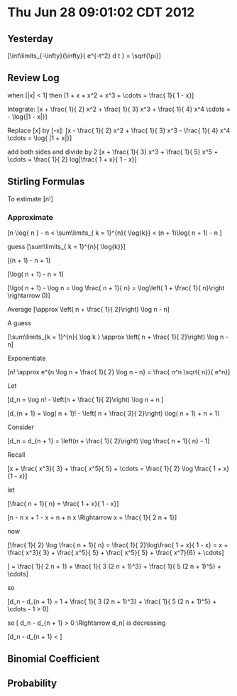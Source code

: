 # Thu Jun 28 09:01:02 CDT 2012

## Yesterday
\[\int\limits_{-\infty}{\infty}{ e^{-t^2} d t } = \sqrt{\pi}\]

## Review Log

when \[|x| < 1\] then \[1 + x + x^2 + x^3 + \cdots = \frac{ 1}{ 1 - x}\]

Integrate: \[x + \frac{ 1}{ 2} x^2 + \frac{ 1}{ 3} x^3 + \frac{ 1}{ 4} x^4 \cdots = - \log{|1 - x|}\]

Replace \[x\] by \[-x\]: \[x - \frac{ 1}{ 2} x^2 + \frac{ 1}{ 3} x^3 - \frac{ 1}{ 4} x^4 \cdots = \log{ |1 + x|}\]

add both sides and divide by 2 \[x + \frac{ 1}{ 3} x^3 + \frac{ 1}{ 5} x^5 + \cdots = \frac{ 1}{ 2} log|\frac{ 1 + x}{ 1 - x}\]



## Stirling Formulas
To estimate \[n!\]

### Approximate 
\[n \log{ n } - n < \sum\limits_{ k = 1}^{n}{ \log{k}} < (n + 1)\log( n + 1) - n \]

guess \[\sum\limits_{ k = 1}^{n}{ \log{k}}\]

\[(n + 1) - n = 1\]

\[\log( n + 1) - n = 1\]

\[\lgo( n + 1) - \log n  = \log \frac{ n + 1}{ n} = \log\left( 1 + \frac{ 1}{ n}\right \rightarrow 0)\]

Average \[\approx \left( n + \frac{ 1}{ 2}\right) \log n - n\]

A guess

\[\sum\limits_{k = 1}^{n}{ \log k } \approx \left( n + \frac{ 1}{ 2}\right) \log n - n\]


Exponentiate

\[n! \approx e^{n \log n + \frac{ 1}{ 2} \log n - n} = \frac{ n^n \sqrt{ n}}{ e^n}\]

Let 

\[d_n = \log n! - \left(n + \frac{ 1}{ 2}\right) \log n + n \]

\[d_{n + 1} = \log( n + 1)! - \left( n + \frac{ 3}{ 2}\right) \log( n + 1) + n + 1\]

Consider

\[d_n = d_{n + 1} = \left(n + \frac{ 1}{ 2}\right) \log \frac{ n + 1}{ n} - 1\]


Recall

\[x + \frac{ x^3}{ 3} + \frac{ x^5}{ 5} + \cdots = \frac{ 1}{ 2} \log \frac{ 1 + x}{1 - x}\]

let

\[\frac{ n + 1}{ n} = \frac{ 1 + x}{ 1 - x}\]

\[n - n x + 1 - x = n + n x \Rightarrow x = \frac{ 1}{ 2 n + 1}\]

now 

\[\frac{ 1}{ 2} \log \frac{ n + 1}{ n} = \frac{ 1}{ 2}\log\frac{ 1 + x}{ 1 - x} = x + \frac{ x^3}{ 3} + \frac{ x^5}{ 5} + \frac{ x^5}{ 5} + \frac{ x^7}{6} + \cdots\]

\[ = \frac{ 1}{ 2 n + 1} + \frac{ 1}{ 3 (2 n + 1)^3} + \frac{ 1}{ 5 (2 n + 1)^5} + \cdots\]

so 

\[d_n - d_{n + 1} = 1 +  \frac{ 1}{ 3 (2 n + 1)^3} + \frac{ 1}{ 5 (2 n + 1)^5} + \cdots - 1 > 0\]

so \[ d_n - d_{n + 1} > 0 \Rightarrow d_n\] is decreasing


\[d_n - d_{n + 1} < \]


##  Binomial Coefficient


## Probability